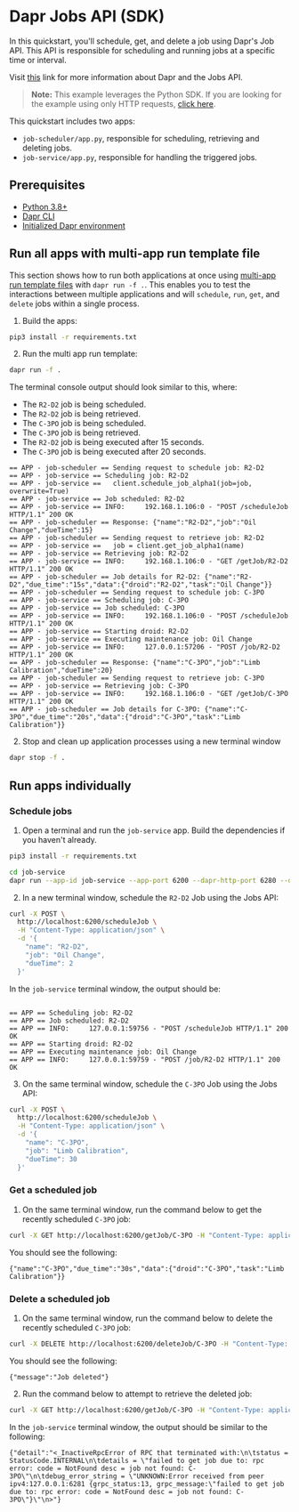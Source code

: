 # Dapr Jobs API (SDK)

In this quickstart, you'll schedule, get, and delete a job using Dapr's Job API. This API is responsible for scheduling and running jobs at a specific time or interval.

Visit [this](https://docs.dapr.io/developing-applications/building-blocks/jobs/) link for more information about Dapr and the Jobs API.

> **Note:** This example leverages the Python SDK. If you are looking for the example using only HTTP requests, [click here](../http/).

This quickstart includes two apps:

- `job-scheduler/app.py`, responsible for scheduling, retrieving and deleting jobs.
- `job-service/app.py`, responsible for handling the triggered jobs.

## Prerequisites

- [Python 3.8+](https://www.python.org/downloads/)
- [Dapr CLI](https://docs.dapr.io/getting-started/install-dapr-cli/)
- [Initialized Dapr environment](https://docs.dapr.io/getting-started/install-dapr-selfhost/)

## Run all apps with multi-app run template file

This section shows how to run both applications at once using [multi-app run template files](https://docs.dapr.io/developing-applications/local-development/multi-app-dapr-run/multi-app-overview/) with `dapr run -f .`. This enables you to test the interactions between multiple applications and will `schedule`, `run`, `get`, and `delete` jobs within a single process.

1. Build the apps:

<!-- STEP
name: Install python dependencies
-->

```bash
pip3 install -r requirements.txt
```

<!-- END_STEP -->

2. Run the multi app run template:

<!-- STEP
name: Run multi app run template
expected_stdout_lines:
  - '== APP - job-scheduler == Sending request to schedule job: R2-D2'
  - '== APP - job-service == Scheduling job: R2-D2'
  - '== APP - job-service == Job scheduled: R2-D2'
  - '== APP - job-scheduler == Response: {"name":"R2-D2","job":"Oil Change","dueTime":15}'
  - '== APP - job-scheduler == Sending request to retrieve job: R2-D2'
  - '== APP - job-service == Retrieving job: R2-D2'
  - '== APP - job-scheduler == Job details for R2-D2: {"name":"R2-D2","due_time":"15s","data":{"droid":"R2-D2","task":"Oil Change"}}'
  - '== APP - job-scheduler == Sending request to schedule job: C-3PO'
  - '== APP - job-service == Scheduling job: C-3PO'
  - '== APP - job-service == Job scheduled: C-3PO'
  - '== APP - job-service == Starting droid: R2-D2'
  - '== APP - job-service == Executing maintenance job: Oil Change'
  - '== APP - job-scheduler == Response: {"name":"C-3PO","job":"Limb Calibration","dueTime":20}'
  - '== APP - job-scheduler == Sending request to retrieve job: C-3PO'
  - '== APP - job-service == Retrieving job: C-3PO'
  - '== APP - job-scheduler == Job details for C-3PO: {"name":"C-3PO","due_time":"20s","data":{"droid":"C-3PO","task":"Limb Calibration"}}'
expected_stderr_lines:
output_match_mode: substring
match_order: none
background: true
sleep: 60
timeout_seconds: 120
-->

```bash
dapr run -f .
```

The terminal console output should look similar to this, where:

- The `R2-D2` job is being scheduled.
- The `R2-D2` job is being retrieved.
- The `C-3PO` job is being scheduled.
- The `C-3PO` job is being retrieved.
- The `R2-D2` job is being executed after 15 seconds.
- The `C-3PO` job is being executed after 20 seconds.

```text
== APP - job-scheduler == Sending request to schedule job: R2-D2
== APP - job-service == Scheduling job: R2-D2
== APP - job-service ==   client.schedule_job_alpha1(job=job, overwrite=True)
== APP - job-service == Job scheduled: R2-D2
== APP - job-service == INFO:     192.168.1.106:0 - "POST /scheduleJob HTTP/1.1" 200 OK
== APP - job-scheduler == Response: {"name":"R2-D2","job":"Oil Change","dueTime":15}
== APP - job-scheduler == Sending request to retrieve job: R2-D2
== APP - job-service ==   job = client.get_job_alpha1(name)
== APP - job-service == Retrieving job: R2-D2
== APP - job-service == INFO:     192.168.1.106:0 - "GET /getJob/R2-D2 HTTP/1.1" 200 OK
== APP - job-scheduler == Job details for R2-D2: {"name":"R2-D2","due_time":"15s","data":{"droid":"R2-D2","task":"Oil Change"}}
== APP - job-scheduler == Sending request to schedule job: C-3PO
== APP - job-service == Scheduling job: C-3PO
== APP - job-service == Job scheduled: C-3PO
== APP - job-service == INFO:     192.168.1.106:0 - "POST /scheduleJob HTTP/1.1" 200 OK
== APP - job-service == Starting droid: R2-D2
== APP - job-service == Executing maintenance job: Oil Change
== APP - job-service == INFO:     127.0.0.1:57206 - "POST /job/R2-D2 HTTP/1.1" 200 OK
== APP - job-scheduler == Response: {"name":"C-3PO","job":"Limb Calibration","dueTime":20}
== APP - job-scheduler == Sending request to retrieve job: C-3PO
== APP - job-service == Retrieving job: C-3PO
== APP - job-service == INFO:     192.168.1.106:0 - "GET /getJob/C-3PO HTTP/1.1" 200 OK
== APP - job-scheduler == Job details for C-3PO: {"name":"C-3PO","due_time":"20s","data":{"droid":"C-3PO","task":"Limb Calibration"}}
```

<!-- END_STEP -->

2. Stop and clean up application processes using a new terminal window

<!-- STEP
name: Stop multi-app run
sleep: 5
-->

```bash
dapr stop -f .
```

<!-- END_STEP -->

## Run apps individually

### Schedule jobs

1. Open a terminal and run the `job-service` app. Build the dependencies if you haven't already.

```bash
pip3 install -r requirements.txt
```

```bash
cd job-service
dapr run --app-id job-service --app-port 6200 --dapr-http-port 6280 --dapr-grpc-port 6281 -- python app.py
```

2. In a new terminal window, schedule the `R2-D2` Job using the Jobs API:

```bash
curl -X POST \
  http://localhost:6200/scheduleJob \
  -H "Content-Type: application/json" \
  -d '{
    "name": "R2-D2",
    "job": "Oil Change",
    "dueTime": 2
  }'
```

In the `job-service` terminal window, the output should be:

```text

== APP == Scheduling job: R2-D2
== APP == Job scheduled: R2-D2
== APP == INFO:     127.0.0.1:59756 - "POST /scheduleJob HTTP/1.1" 200 OK
== APP == Starting droid: R2-D2
== APP == Executing maintenance job: Oil Change
== APP == INFO:     127.0.0.1:59759 - "POST /job/R2-D2 HTTP/1.1" 200 OK
```

3. On the same terminal window, schedule the `C-3PO` Job using the Jobs API:

```bash
curl -X POST \
  http://localhost:6200/scheduleJob \
  -H "Content-Type: application/json" \
  -d '{
    "name": "C-3PO",
    "job": "Limb Calibration",
    "dueTime": 30
  }'
```

### Get a scheduled job

1. On the same terminal window, run the command below to get the recently scheduled `C-3PO` job:

```bash
curl -X GET http://localhost:6200/getJob/C-3PO -H "Content-Type: application/json"
```

You should see the following:

```text
{"name":"C-3PO","due_time":"30s","data":{"droid":"C-3PO","task":"Limb Calibration"}}
```

### Delete a scheduled job

1. On the same terminal window, run the command below to delete the recently scheduled `C-3PO` job:

```bash
curl -X DELETE http://localhost:6200/deleteJob/C-3PO -H "Content-Type: application/json"
```

You should see the following:

```text
{"message":"Job deleted"}
```

2. Run the command below to attempt to retrieve the deleted job:

```bash
curl -X GET http://localhost:6200/getJob/C-3PO -H "Content-Type: application/json"
```

In the `job-service` terminal window, the output should be similar to the following:

```text
{"detail":"<_InactiveRpcError of RPC that terminated with:\n\tstatus = StatusCode.INTERNAL\n\tdetails = \"failed to get job due to: rpc error: code = NotFound desc = job not found: C-3PO\"\n\tdebug_error_string = \"UNKNOWN:Error received from peer ipv4:127.0.0.1:6281 {grpc_status:13, grpc_message:\"failed to get job due to: rpc error: code = NotFound desc = job not found: C-3PO\"}\"\n>"}
```
